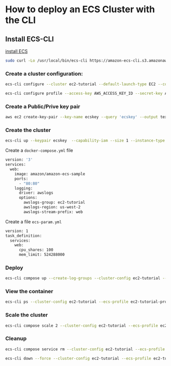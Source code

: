 # How to deploy an ECS Cluster with the CLI

## Install ECS-CLI

[install ECS](https://docs.aws.amazon.com/AmazonECS/latest/developerguide/ECS_CLI_installation.html)

```bash
sudo curl -Lo /usr/local/bin/ecs-cli https://amazon-ecs-cli.s3.amazonaws.com/ecs-cli-darwin-amd64-latest
```

### Create a cluster configuration:

```bash
ecs-cli configure --cluster ec2-tutorial --default-launch-type EC2 --config-name ec2-tutorial --region us-west-2
```

```bash
ecs-cli configure profile --access-key AWS_ACCESS_KEY_ID --secret-key AWS_SECRET_ACCESS_KEY --profile-name ec2-tutorial-profile

````

### Create a Public/Prive key pair

```bash
aws ec2 create-key-pair --key-name ecskey --query 'ecskey' --output text > ecs.pem
```

### Create the cluster

```bash
ecs-cli up --keypair ecskey  --capability-iam --size 1 --instance-type t3.micro --cluster-config ec2-tutorial --ecs-profile ec2-tutorial-profile
```

Create a `docker-compose.yml` file

```Dockerfile
version: '3'
services:
  web:
    image: amazon/amazon-ecs-sample
    ports:
      - "80:80"
    logging:
      driver: awslogs
      options:
        awslogs-group: ec2-tutorial
        awslogs-region: us-west-2
        awslogs-stream-prefix: web
```

Create a file `ecs-param.yml`

```Dockerfile
version: 1
task_definition:
  services:
    web:
      cpu_shares: 100
      mem_limit: 524288000
```

### Deploy

```bash
ecs-cli compose up --create-log-groups --cluster-config ec2-tutorial --ecs-profile ec2-tutorial-profile
```

### View the container

```bash
ecs-cli ps --cluster-config ec2-tutorial --ecs-profile ec2-tutorial-profile
```

### Scale the cluster

```bash
ecs-cli compose scale 2 --cluster-config ec2-tutorial --ecs-profile ec2-tutorial-profile
```

### Cleanup

```bash
ecs-cli compose service rm --cluster-config ec2-tutorial --ecs-profile ec2-tutorial-profile
```

```bash
ecs-cli down --force --cluster-config ec2-tutorial --ecs-profile ec2-tutorial-profile
```
